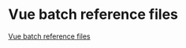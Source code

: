 # Vue batch reference files
[Vue batch reference files](https://aiwithcloud.com/2022/09/15/vue_batch_reference_files/)